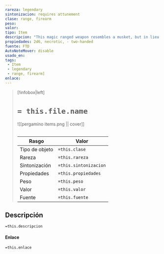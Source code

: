 ```yaml
---
rareza: legendary
sintonizacion: requires attunement
clase: range, firearm
peso: 
valor: 
tipo: Item
descripcion: "This magic ranged weapon resembles a musket, but in lieu of any ammunition, it holds a glowing yellow scale from a topaz dragon in its heart.The weapon has a normal range of 100 feet and a long range of 300 feet, and it has the two-handed property. It deals 2d6 necrotic damage on a hit. If this damage reduces a creature or object to 0 hit points, the target is reduced to dust. A creature reduced to dust can be restored to life only by a true resurrection or wish spell.While the weapon is on your person, you can use an action to cast the disintegrate spell (save DC 18). Once this property is used, it can&#x27;t be used again until the next dawn. Range. A weapon that can be used to make a ranged attack has a range shown in parentheses after the ammunition or thrown property. The range lists two numbers. The first is the weapon&#x27;s normal range in feet, and the second indicates the weapon&#x27;s maximum range. When attacking a target beyond normal range, you have disadvantage on the attack roll. You can&#x27;t attack a target beyond the weapon&#x27;s long range. Two-Handed. This weapon requires two hands to use. This property is relevant only when you attack with the weapon, not when you simply hold it."
propiedades: 2d6, necrotic, - two-handed
fuente: FTD
AutoNoteMover: disable
usado_en:  
tags: 
 - Item
 - legendary
 - range, firearm]
enlace: 
---
```


> [!infobox|left]
>  # `= this.file.name`
> ![[pergamino items.png || cover]]
> ######   
> |Rasgo | Valor |
> | --- | --- |
> | Tipo de objeto| `=this.clase`|
>  | Rareza| `=this.rareza`|
> | Sintonización | `=this.sintonizacion` |
> | Propiedades | `=this.propiedades` |
>  | Peso | `=this.peso` |
> | Valor | `=this.valor` |
> | Fuente | `=this.fuente` |


## Descripción
`=this.descripcion`

#### Enlace
`=this.enlace`